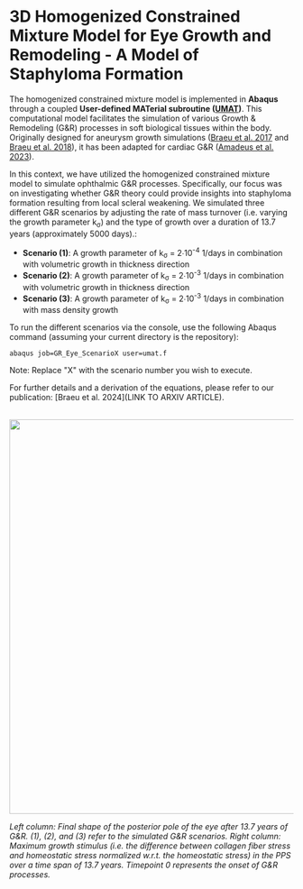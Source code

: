 # 3D Homogenized Constrained Mixture Model for Eye Growth and Remodeling - A Model of Staphyloma Formation

The homogenized constrained mixture model is implemented in **Abaqus** through a coupled **User-defined MATerial subroutine ([UMAT](https://classes.engineering.wustl.edu/2009/spring/mase5513/abaqus/docs/v6.6/books/sub/default.htm?startat=ch01s01asb31.html))**. This computational model facilitates the simulation of various Growth & Remodeling (G&R) processes in soft biological tissues within the body. Originally designed for aneurysm growth simulations ([Braeu et al. 2017](https://pubmed.ncbi.nlm.nih.gov/27921189/) and [Braeu et al. 2018](https://pubmed.ncbi.nlm.nih.gov/30413985/)), it has been adapted for cardiac G&R ([Amadeus et al. 2023](https://link.springer.com/article/10.1007/s10237-023-01747-w)).

In this context, we have utilized the homogenized constrained mixture model to simulate ophthalmic G&R processes. Specifically, our focus was on investigating whether G&R theory could provide insights into staphyloma formation resulting from local scleral weakening. We simulated three different G&R scenarios by adjusting the rate of mass turnover (i.e. varying the growth parameter k<sub>&sigma;</sub>) and the type of growth over a duration of 13.7 years (approximately 5000 days).: 
- **Scenario (1)**: A growth parameter of k<sub>&sigma;</sub> = 2∙10<sup>-4</sup> 1/days in combination with volumetric growth in thickness direction
- **Scenario (2)**: A growth parameter of k<sub>&sigma;</sub> = 2∙10<sup>-3</sup> 1/days in combination with volumetric growth in thickness direction
- **Scenario (3)**: A growth parameter of k<sub>&sigma;</sub> = 2∙10<sup>-3</sup> 1/days in combination with mass density growth

To run the different scenarios via the console, use the following Abaqus command (assuming your current directory is the repository): 

<code>abaqus job=GR_Eye_ScenarioX user=umat.f</code>

Note: Replace "X" with the scenario number you wish to execute.

For further details and a derivation of the equations, please refer to our publication: [Braeu et al. 2024](LINK TO ARXIV ARTICLE).
<br/><br/>
<p align="center">
  <img src="https://github.com/fbraeu90/GR-Eye/assets/142971506/87bf1850-583d-4e27-8685-b1d6963125d1" width="700">
</p>
<em>
  Left column: Final shape of the posterior pole of the eye after 13.7 years of G&R. (1), (2), and (3) refer to the simulated G&R scenarios. Right column: Maximum growth stimulus (i.e. the difference between collagen fiber stress and homeostatic stress normalized w.r.t. the homeostatic stress) in the PPS over a time span of 13.7 years. 
  Timepoint 0 represents the onset of G&R processes.
</em>
